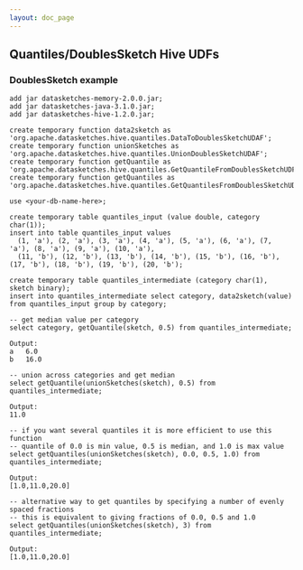 ```yaml
---
layout: doc_page
---
```

<!--
    Licensed to the Apache Software Foundation (ASF) under one
    or more contributor license agreements.  See the NOTICE file
    distributed with this work for additional information
    regarding copyright ownership.  The ASF licenses this file
    to you under the Apache License, Version 2.0 (the
    "License"); you may not use this file except in compliance
    with the License.  You may obtain a copy of the License at

      http://www.apache.org/licenses/LICENSE-2.0

    Unless required by applicable law or agreed to in writing,
    software distributed under the License is distributed on an
    "AS IS" BASIS, WITHOUT WARRANTIES OR CONDITIONS OF ANY
    KIND, either express or implied.  See the License for the
    specific language governing permissions and limitations
    under the License.
-->
## Quantiles/DoublesSketch Hive UDFs

### DoublesSketch example

    add jar datasketches-memory-2.0.0.jar;
    add jar datasketches-java-3.1.0.jar;
    add jar datasketches-hive-1.2.0.jar;
    
    create temporary function data2sketch as 'org.apache.datasketches.hive.quantiles.DataToDoublesSketchUDAF';
    create temporary function unionSketches as 'org.apache.datasketches.hive.quantiles.UnionDoublesSketchUDAF';
    create temporary function getQuantile as 'org.apache.datasketches.hive.quantiles.GetQuantileFromDoublesSketchUDF';
    create temporary function getQuantiles as 'org.apache.datasketches.hive.quantiles.GetQuantilesFromDoublesSketchUDF';

    use <your-db-name-here>;
    
    create temporary table quantiles_input (value double, category char(1));
    insert into table quantiles_input values
      (1, 'a'), (2, 'a'), (3, 'a'), (4, 'a'), (5, 'a'), (6, 'a'), (7, 'a'), (8, 'a'), (9, 'a'), (10, 'a'),
      (11, 'b'), (12, 'b'), (13, 'b'), (14, 'b'), (15, 'b'), (16, 'b'), (17, 'b'), (18, 'b'), (19, 'b'), (20, 'b');
    
    create temporary table quantiles_intermediate (category char(1), sketch binary);
    insert into quantiles_intermediate select category, data2sketch(value) from quantiles_input group by category;
    
    -- get median value per category
    select category, getQuantile(sketch, 0.5) from quantiles_intermediate;

    Output:
    a	6.0
    b	16.0

    -- union across categories and get median
    select getQuantile(unionSketches(sketch), 0.5) from quantiles_intermediate;

    Output:
    11.0

    -- if you want several quantiles it is more efficient to use this function
    -- quantile of 0.0 is min value, 0.5 is median, and 1.0 is max value
    select getQuantiles(unionSketches(sketch), 0.0, 0.5, 1.0) from quantiles_intermediate;

    Output:
    [1.0,11.0,20.0]

    -- alternative way to get quantiles by specifying a number of evenly spaced fractions
    -- this is equivalent to giving fractions of 0.0, 0.5 and 1.0
    select getQuantiles(unionSketches(sketch), 3) from quantiles_intermediate;

    Output:
    [1.0,11.0,20.0]
